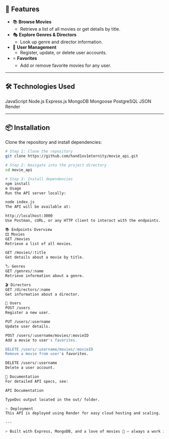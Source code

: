 ## 🚀 Features

- 📚 **Browse Movies**
  - Retrieve a list of all movies or get details by title.
- 🎭 **Explore Genres & Directors**
  - Look up genre and director information.
- 👤 **User Management**
  - Register, update, or delete user accounts.
- ⭐ **Favorites**
  - Add or remove favorite movies for any user.

---

## 🛠️ Technologies Used

JavaScript
Node.js
Express.js
MongoDB
Mongoose
PostgreSQL
JSON
Render

---

## 📦 Installation

Clone the repository and install dependencies:

```bash
# Step 1: Clone the repository
git clone https://github.com/hand1ov1eternity/movie_api.git

# Step 2: Navigate into the project directory
cd movie_api

# Step 3: Install dependencies
npm install
⚙️ Usage
Run the API server locally:

node index.js
The API will be available at:

http://localhost:3000
Use Postman, cURL, or any HTTP client to interact with the endpoints.

📚 Endpoints Overview
🎞️ Movies
GET /movies
Retrieve a list of all movies.

GET /movies/:title
Get details about a movie by title.

🏷️ Genres
GET /genres/:name
Retrieve information about a genre.

🎬 Directors
GET /directors/:name
Get information about a director.

👥 Users
POST /users
Register a new user.

PUT /users/:username
Update user details.

POST /users/:username/movies/:movieID
Add a movie to user's favorites.

DELETE /users/:username/movies/:movieID
Remove a movie from user's favorites.

DELETE /users/:username
Delete a user account.

📖 Documentation
For detailed API specs, see:

API Documentation

TypeDoc output located in the out/ folder.

✨ Deployment
This API is deployed using Render for easy cloud hosting and scaling.

---

> Built with Express, MongoDB, and a love of movies 🍿 — always a work in progress 🚧.

